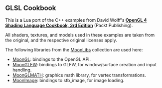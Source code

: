 ## GLSL Cookbook

This is a Lua port of the C++ examples from David Wolff's
[**OpenGL 4 Shading Language Cookbook, 3rd Edition**](https://github.com/PacktPublishing/OpenGL-4-Shading-Language-Cookbook-Third-Edition)
(Packt Publishing).

All shaders, textures, and models used in these examples are taken from the original, and the respective original licenses apply.

The following libraries from the [MoonLibs](https://github.com/stetre/moonlibs) collection are used here:

* [MoonGL](https://github.com/stetre/moongl): bindings to the OpenGL API.
* [MoonGLFW](https://github.com/stetre/moonglfw): bindings to GLFW, for window/surface creation and input handling.
* [MoonGLMATH](https://github.com/stetre/moonglmath): graphics math library, for vertex transformations.
* [MoonImage](https://github.com/stetre/moonimage): bindings to stb_image, for image loading.

